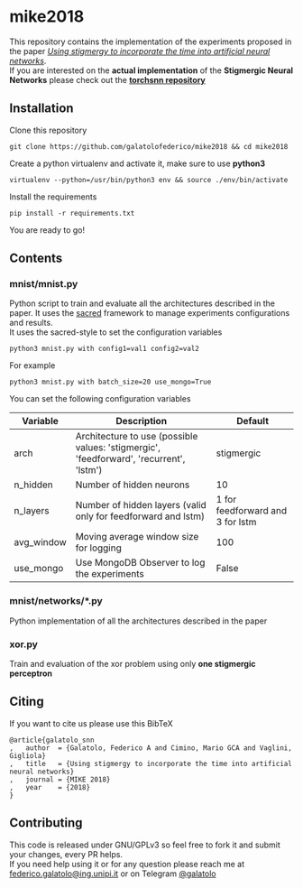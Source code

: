 # mike2018

This repository contains the implementation of the experiments proposed in the paper [*Using stigmergy to incorporate the time into artificial neural networks*](http://www.iet.unipi.it/m.cimino/publications/cimino_pub62.pdf).  
If you are interested on the **actual implementation** of the **Stigmergic Neural Networks** please check out the  [**torchsnn repository**](https://github.com/galatolofederico/torchsnn)


## Installation

Clone this repository
```
git clone https://github.com/galatolofederico/mike2018 && cd mike2018
```
Create a python virtualenv and activate it, make sure to use **python3**
```
virtualenv --python=/usr/bin/python3 env && source ./env/bin/activate
```
Install the requirements
```
pip install -r requirements.txt
```
You are ready to go!


## Contents

### mnist/mnist.py

Python script to train and evaluate all the architectures described in the paper. It uses the [sacred](https://github.com/IDSIA/sacred/tree/master/sacred) framework to manage experiments configurations and results.  
It uses the sacred-style to set the configuration variables
```
python3 mnist.py with config1=val1 config2=val2
```
For example
```
python3 mnist.py with batch_size=20 use_mongo=True
```

You can set the following configuration variables

|Variable|Description|Default|
|---|---|---|
|arch|Architecture to use (possible values: 'stigmergic', 'feedforward', 'recurrent', 'lstm')|stigmergic|
|n_hidden|Number of hidden neurons|10|
|n_layers|Number of hidden layers (valid only for feedforward and lstm)|1 for feedforward and 3 for lstm|
|avg_window|Moving average window size for logging|100|
|use_mongo|Use MongoDB Observer to log the experiments|False|


### mnist/networks/*.py

Python implementation of all the architectures described in the paper

### xor.py

Train and evaluation of the xor problem using only **one stigmergic perceptron**

## Citing

If you want to cite us please use this BibTeX

```
@article{galatolo_snn
,	author	= {Galatolo, Federico A and Cimino, Mario GCA and Vaglini, Gigliola}
,	title	= {Using stigmergy to incorporate the time into artificial neural networks}
,	journal	= {MIKE 2018}
,	year	= {2018}
}
```

## Contributing

This code is released under GNU/GPLv3 so feel free to fork it and submit your changes, every PR helps.  
If you need help using it or for any question please reach me at [federico.galatolo@ing.unipi.it](mailto:federico.galatolo@ing.unipi.it) or on Telegram  [@galatolo](https://t.me/galatolo)